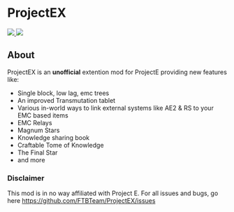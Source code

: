 # ProjectEX

[![](http://cf.way2muchnoise.eu/projectex.svg) ![](http://cf.way2muchnoise.eu/versions/projectex.svg)](https://www.curseforge.com/minecraft/mc-mods/projectex)

## About

ProjectEX is an **unofficial** extention mod for ProjectE providing new features like: 

- Single block, low lag, emc trees
- An improved Transmutation tablet
- Various in-world ways to link external systems like AE2 & RS to your EMC based items
- EMC Relays
- Magnum Stars
- Knowledge sharing book
- Craftable Tome of Knowledge
- The Final Star
- and more

### Disclaimer

This mod is in no way affiliated with Project E. For all issues and bugs, go here https://github.com/FTBTeam/ProjectEX/issues

